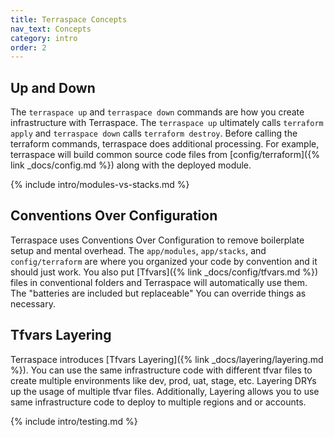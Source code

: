 ```yaml
---
title: Terraspace Concepts
nav_text: Concepts
category: intro
order: 2
---
```


## Up and Down

The `terraspace up` and `terraspace down` commands are how you create infrastructure with Terraspace. The `terraspace up` ultimately calls `terraform apply` and `terraspace down` calls `terraform destroy`.  Before calling the terraform commands, terraspace does additional processing. For example, terraspace will build common source code files from [config/terraform]({% link _docs/config.md %}) along with the deployed module.

{% include intro/modules-vs-stacks.md %}

## Conventions Over Configuration

Terraspace uses Conventions Over Configuration to remove boilerplate setup and mental overhead.  The `app/modules`, `app/stacks`, and `config/terraform` are where you organized your code by convention and it should just work.  You also put [Tfvars]({% link _docs/config/tfvars.md %}) files in conventional folders and Terraspace will automatically use them. The "batteries are included but replaceable" You can override things as necessary.

## Tfvars Layering

Terraspace introduces [Tfvars Layering]({% link _docs/layering/layering.md %}). You can use the same infrastructure code with different tfvar files to create multiple environments like dev, prod, uat, stage, etc.  Layering DRYs up the usage of multiple tfvar files. Additionally, Layering allows you to use same infrastructure code to deploy to multiple regions and or accounts.

{% include intro/testing.md %}
